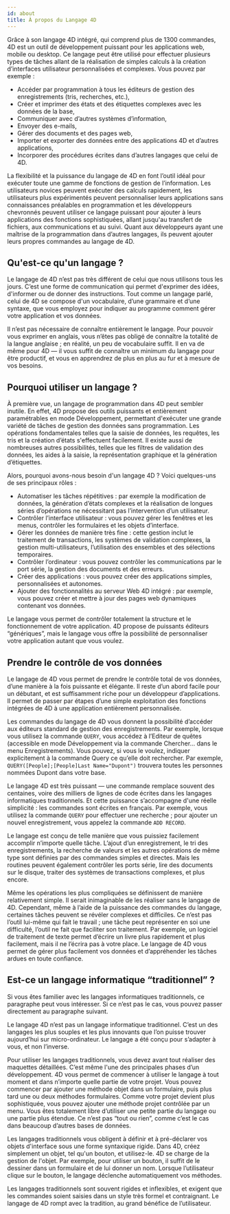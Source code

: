 ```yaml
---
id: about
title: À propos du Langage 4D
---
```


Grâce à son langage 4D intégré, qui comprend plus de 1300 commandes, 4D est un outil de développement puissant pour les applications web, mobile ou desktop. Ce langage peut être utilisé pour effectuer plusieurs types de tâches allant de la réalisation de simples calculs à la création d’interfaces utilisateur personnalisées et complexes. Vous pouvez par exemple :

- Accéder par programmation à tous les éditeurs de gestion des enregistrements (tris, recherches, etc.),
- Créer et imprimer des états et des étiquettes complexes avec les données de la base,
- Communiquer avec d’autres systèmes d’information,
- Envoyer des e-mails,
- Gérer des documents et des pages web,
- Importer et exporter des données entre des applications 4D et d’autres applications,
- Incorporer des procédures écrites dans d’autres langages que celui de 4D.

La flexibilité et la puissance du langage de 4D en font l’outil idéal pour exécuter toute une gamme de fonctions de gestion de l’information. Les utilisateurs novices peuvent exécuter des calculs rapidement, les utilisateurs plus expérimentés peuvent personnaliser leurs applications sans connaissances préalables en programmation et les développeurs chevronnés peuvent utiliser ce langage puissant pour ajouter à leurs applications des fonctions sophistiquées, allant jusqu'au transfert de fichiers, aux communications et au suivi. Quant aux développeurs ayant une maîtrise de la programmation dans d’autres langages, ils peuvent ajouter leurs propres commandes au langage de 4D.


## Qu'est-ce qu'un langage ?

Le langage de 4D n’est pas très différent de celui que nous utilisons tous les jours. C’est une forme de communication qui permet d'exprimer des idées, d'informer ou de donner des instructions. Tout comme un langage parlé, celui de 4D se compose d'un vocabulaire, d’une grammaire et d’une syntaxe, que vous employez pour indiquer au programme comment gérer votre application et vos données.

Il n’est pas nécessaire de connaître entièrement le langage. Pour pouvoir vous exprimer en anglais, vous n’êtes pas obligé de connaître la totalité de la langue anglaise ; en réalité, un peu de vocabulaire suffit. Il en va de même pour 4D — il vous suffit de connaître un minimum du langage pour être productif, et vous en apprendrez de plus en plus au fur et à mesure de vos besoins.

## Pourquoi utiliser un langage ?

À première vue, un langage de programmation dans 4D peut sembler inutile. En effet, 4D propose des outils puissants et entièrement paramétrables en mode Développement, permettant d'exécuter une grande variété de tâches de gestion des données sans programmation. Les opérations fondamentales telles que la saisie de données, les requêtes, les tris et la création d’états s'effectuent facilement. Il existe aussi de nombreuses autres possibilités, telles que les filtres de validation des données, les aides à la saisie, la représentation graphique et la génération d’étiquettes.

Alors, pourquoi avons-nous besoin d'un langage 4D ? Voici quelques-uns de ses principaux rôles :

- Automatiser les tâches répétitives : par exemple la modification de données, la génération d’états complexes et la réalisation de longues séries d’opérations ne nécessitant pas l’intervention d’un utilisateur.
- Contrôler l’interface utilisateur : vous pouvez gérer les fenêtres et les menus, contrôler les formulaires et les objets d’interface.
- Gérer les données de manière très fine : cette gestion inclut le traitement de transactions, les systèmes de validation complexes, la gestion multi-utilisateurs, l’utilisation des ensembles et des sélections temporaires.
- Contrôler l’ordinateur : vous pouvez contrôler les communications par le port série, la gestion des documents et des erreurs.
- Créer des applications : vous pouvez créer des applications simples, personnalisées et autonomes.
- Ajouter des fonctionnalités au serveur Web 4D intégré : par exemple, vous pouvez créer et mettre à jour des pages web dynamiques contenant vos données.

Le langage vous permet de contrôler totalement la structure et le fonctionnement de votre application. 4D propose de puissants éditeurs “génériques”, mais le langage vous offre la possibilité de personnaliser votre application autant que vous voulez.

## Prendre le contrôle de vos données

Le langage de 4D vous permet de prendre le contrôle total de vos données, d’une manière à la fois puissante et élégante. Il reste d’un abord facile pour un débutant, et est suffisamment riche pour un développeur d’applications. Il permet de passer par étapes d’une simple exploitation des fonctions intégrées de 4D à une application entièrement personnalisée.

Les commandes du langage de 4D vous donnent la possibilité d’accéder aux éditeurs standard de gestion des enregistrements. Par exemple, lorsque vous utilisez la commande `QUERY`, vous accédez à l’Editeur de quêtes (accessible en mode Développement via la commande Chercher... dans le menu Enregistrements). Vous pouvez, si vous le voulez, indiquer explicitement à la commande Query ce qu’elle doit rechercher. Par exemple, `QUERY([People];[People]Last Name="Dupont")` trouvera toutes les personnes nommées Dupont dans votre base.

Le langage 4D est très puissant — une commande remplace souvent des centaines, voire des milliers de lignes de code écrites dans les langages informatiques traditionnels. Et cette puissance s’accompagne d'une réelle simplicité : les commandes sont écrites en français. Par exemple, vous utilisez la commande `QUERY` pour effectuer une recherche ; pour ajouter un nouvel enregistrement, vous appelez la commande `ADD RECORD`.

Le langage est conçu de telle manière que vous puissiez facilement accomplir n’importe quelle tâche. L’ajout d’un enregistrement, le tri des enregistrements, la recherche de valeurs et les autres opérations de même type sont définies par des commandes simples et directes. Mais les routines peuvent également contrôler les ports série, lire des documents sur le disque, traiter des systèmes de transactions complexes, et plus encore.

Même les opérations les plus compliquées se définissent de manière relativement simple. Il serait inimaginable de les réaliser sans le langage de 4D. Cependant, même à l’aide de la puissance des commandes du langage, certaines tâches peuvent se révéler complexes et difficiles. Ce n’est pas l’outil lui-même qui fait le travail ; une tâche peut représenter en soi une difficulté, l’outil ne fait que faciliter son traitement. Par exemple, un logiciel de traitement de texte permet d’écrire un livre plus rapidement et plus facilement, mais il ne l’écrira pas à votre place. Le langage de 4D vous permet de gérer plus facilement vos données et d’appréhender les tâches ardues en toute confiance.

## Est-ce un langage informatique “traditionnel” ?

Si vous êtes familier avec les langages informatiques traditionnels, ce paragraphe peut vous intéresser. Si ce n’est pas le cas, vous pouvez passer directement au paragraphe suivant.

Le langage 4D n’est pas un langage informatique traditionnel. C’est un des langages les plus souples et les plus innovants que l’on puisse trouver aujourd’hui sur micro-ordinateur. Le langage a été conçu pour s’adapter à vous, et non l’inverse.

Pour utiliser les langages traditionnels, vous devez avant tout réaliser des maquettes détaillées. C’est même l'une des principales phases d’un développement. 4D vous permet de commencer à utiliser le langage à tout moment et dans n’importe quelle partie de votre projet. Vous pouvez commencer par ajouter une méthode objet dans un formulaire, puis plus tard une ou deux méthodes formulaires. Comme votre projet devient plus sophistiquée, vous pouvez ajouter une méthode projet contrôlée par un menu. Vous êtes totalement libre d’utiliser une petite partie du langage ou une partie plus étendue. Ce n’est pas “tout ou rien”, comme c’est le cas dans beaucoup d’autres bases de données.

Les langages traditionnels vous obligent à définir et à pré-déclarer vos objets d'interface sous une forme syntaxique rigide. Dans 4D, créez simplement un objet, tel qu'un bouton, et utilisez-le. 4D se charge de la gestion de l'objet. Par exemple, pour utiliser un bouton, il suffit de le dessiner dans un formulaire et de lui donner un nom. Lorsque l’utilisateur clique sur le bouton, le langage déclenche automatiquement vos méthodes.

Les langages traditionnels sont souvent rigides et inflexibles, et exigent que les commandes soient saisies dans un style très formel et contraignant. Le langage de 4D rompt avec la tradition, au grand bénéfice de l’utilisateur.